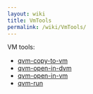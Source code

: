 ```yaml
---
layout: wiki
title: VmTools
permalink: /wiki/VmTools/
---
```


VM tools:

-   [qvm-copy-to-vm](/wiki/VmTools/QvmCopyToVm)
-   [qvm-open-in-dvm](/wiki/VmTools/QvmOpenInDvm)
-   [qvm-open-in-vm](/wiki/VmTools/QvmOpenInVm)
-   [qvm-run](/wiki/VmTools/QvmRun)

